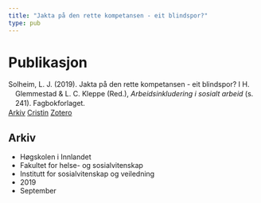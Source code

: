 ```yaml
---
title: "Jakta på den rette kompetansen - eit blindspor?"
type: pub
---
```

<h1>Publikasjon</h1>
<article id="csl-bib-container-MAW8ED5D" class="csl-bib-container">
  <div class="csl-bib-body" style="line-height: 1.35; padding-left: 1em; text-indent:-1em;">
  <div class="csl-entry">Solheim, L. J. (2019). Jakta p&#xE5; den rette kompetansen - eit blindspor? I H. Glemmestad &amp; L. C. Kleppe (Red.), <i>Arbeidsinkludering i sosialt arbeid</i> (s. 241). Fagbokforlaget.</div>
</div>
  <div class="csl-bib-buttons">
    <a href="#taxonomy-article-MAW8ED5D" class="csl-bib-button">Arkiv</a>
    <a href="https://app.cristin.no/results/show.jsf?id=1731406" alt="Cristin URL" class="csl-bib-button">Cristin</a>
    <a href="http://zotero.org/groups/5022929/items/MAW8ED5D" alt="Zotero URL" class="csl-bib-button">Zotero</a>
  </div>
  <div id="csl-bib-meta-container-MAW8ED5D"></div>
</article>
<div id="csl-bib-meta-MAW8ED5D" class="csl-bib-meta">
  <article id="taxonomy-article-MAW8ED5D" class="taxonomy-article">
    <h1>Arkiv</h1>
    <ul>
      <li>Høgskolen i Innlandet</li>
      <li>Fakultet for helse- og sosialvitenskap</li>
      <li>Institutt for sosialvitenskap og veiledning</li>
      <li>2019</li>
      <li>September</li>
    </ul>
  </article>
</div>

